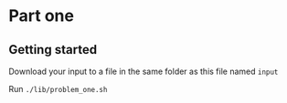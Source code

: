 # Part one

## Getting started

Download your input to a file in the same folder as this file named `input`

Run `./lib/problem_one.sh`
